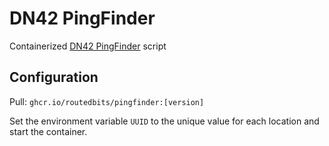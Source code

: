 # DN42 PingFinder

Containerized [DN42 PingFinder](https://dn42.us/peers/) script

## Configuration

Pull: `ghcr.io/routedbits/pingfinder:[version]`

Set the environment variable `UUID` to the unique value for each
location and start the container.
